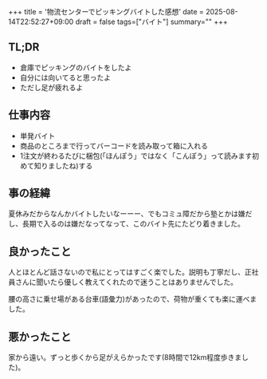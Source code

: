 +++
title = '物流センターでピッキングバイトした感想'
date = 2025-08-14T22:52:27+09:00
draft = false
tags=["バイト"]
summary=""
+++

## TL;DR
+ 倉庫でピッキングのバイトをしたよ
+ 自分には向いてると思ったよ
+ ただし足が疲れるよ

## 仕事内容
+ 単発バイト
+ 商品のところまで行ってバーコードを読み取って箱に入れる
+ 1注文が終わるたびに梱包(「ほんぽう」ではなく「こんぽう」って読みます初めて知りましたね)する

## 事の経緯
夏休みだからなんかバイトしたいなーーー、でもコミュ障だから塾とかは嫌だし、長期で入るのは嫌だなってなって、このバイト先にたどり着きました。

## 良かったこと
人とほとんど話さないので私にとってはすごく楽でした。説明も丁寧だし、正社員さんに聞いたら優しく教えてくれたので迷うことはありませんでした。

腰の高さに乗せ場がある台車(語彙力)があったので、荷物が重くても楽に運べました。

## 悪かったこと
家から遠い。ずっと歩くから足がえらかったです(8時間で12km程度歩きました)。

